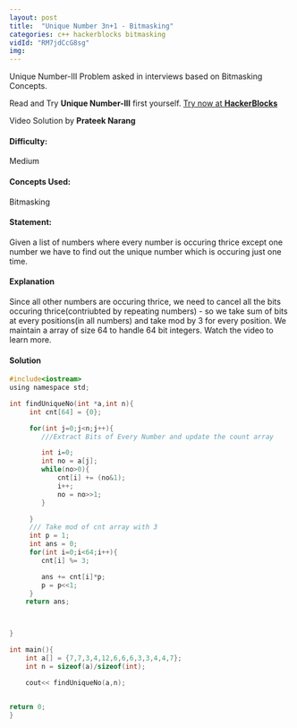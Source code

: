 ```yaml
---
layout: post
title:  "Unique Number 3n+1 - Bitmasking"
categories: c++ hackerblocks bitmasking
vidId: "RM7jdCcG8sg"
img: 
---
```



Unique Number-III Problem asked in interviews based on Bitmasking Concepts.


Read and Try **Unique Number-III** first yourself.
[Try now at **HackerBlocks**](https://hack.codingblocks.com/practice/p/66/458)


Video Solution by **Prateek Narang**

#### **Difficulty**: 
Medium

#### **Concepts Used**:
Bitmasking

#### **Statement**:
Given a list of numbers where every number is occuring thrice except one number we have to find out the unique number which is occuring just one time.

#### **Explanation**
Since all other numbers are occuring thrice, we need to cancel all the bits occuring thrice(contriubted by repeating numbers) - so we take sum of bits at every positions(in all numbers) and take mod by 3 for every position. We maintain a array of size 64 to handle 64 bit integers. Watch the video to learn more.


#### **Solution**

```c
#include<iostream>
using namespace std;

int findUniqueNo(int *a,int n){
     int cnt[64] = {0};

     for(int j=0;j<n;j++){
        ///Extract Bits of Every Number and update the count array

        int i=0;
        int no = a[j];
        while(no>0){
            cnt[i] += (no&1);
            i++;
            no = no>>1;
        }

     }
     /// Take mod of cnt array with 3
     int p = 1;
     int ans = 0;
     for(int i=0;i<64;i++){
        cnt[i] %= 3;

        ans += cnt[i]*p;
        p = p<<1;
     }
    return ans;



}

int main(){
    int a[] = {7,7,3,4,12,6,6,6,3,3,4,4,7};
    int n = sizeof(a)/sizeof(int);

    cout<< findUniqueNo(a,n);


return 0;
}
```
